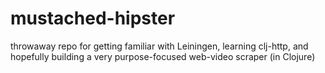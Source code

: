 mustached-hipster
=================

throwaway repo for getting familiar with Leiningen, learning clj-http, and hopefully building a very purpose-focused web-video scraper (in Clojure)
